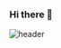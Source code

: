 ### Hi there 👋
<!-- ![header](https://capsule-render.vercel.app/api?type=waving&color=0:EEFF00,100:a82da8&height=300&section=header&text=Allie's%20Github!&fontSize=90)

 -->

![header](https://capsule-render.vercel.app/api?type=waving&height=200&text=Waving!&fontAlign=80&fontAlignY=40&color=gradient)


<!--
**seoyoung22/seoyoung22** is a ✨ _special_ ✨ repository because its `README.md` (this file) appears on your GitHub profile.

Here are some ideas to get you started:

- 🔭 I’m currently working on ...
- 🌱 I’m currently learning ...
- 👯 I’m looking to collaborate on ...
- 🤔 I’m looking for help with ...
- 💬 Ask me about ...
- 📫 How to reach me: ...
- 😄 Pronouns: ...
- ⚡ Fun fact: ...
-->
